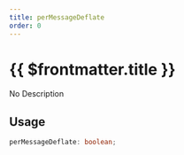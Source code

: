 ```yaml
---
title: perMessageDeflate
order: 0
---
```


# {{ $frontmatter.title }}

No Description

## Usage

```ts
perMessageDeflate: boolean;
```
